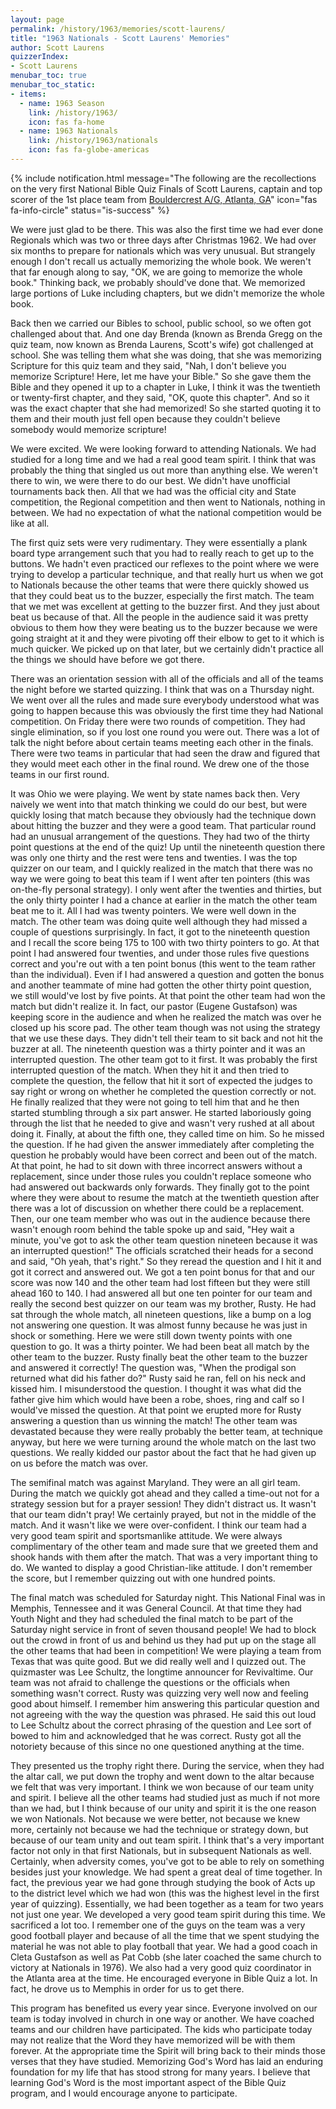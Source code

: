 ```yaml
---
layout: page
permalink: /history/1963/memories/scott-laurens/
title: "1963 Nationals - Scott Laurens' Memories"
author: Scott Laurens
quizzerIndex:
- Scott Laurens
menubar_toc: true
menubar_toc_static:
- items:
  - name: 1963 Season
    link: /history/1963/
    icon: fas fa-home
  - name: 1963 Nationals
    link: /history/1963/nationals
    icon: fas fa-globe-americas
---
```


{% include notification.html
   message="The following are the recollections on the very first National Bible Quiz Finals of Scott Laurens, captain and top scorer of the 1st place team from <a href='/history/1963/nationals/#southeast-region'>Bouldercrest A/G, Atlanta, GA</a>"
   icon="fas fa-info-circle"
   status="is-success" %}

We were just glad to be there. This was also the first time we had ever done Regionals which was two or
three days after Christmas 1962. We had over six months to prepare for nationals which was very unusual.
But strangely enough I don't recall us actually memorizing the whole book. We weren't that far enough
along to say, "OK, we are going to memorize the whole book." Thinking back, we probably should've done
that. We memorized large portions of Luke including chapters, but we didn't memorize the whole book.

Back then we carried our Bibles to school, public school, so we often got challenged about that. And
one day Brenda (known as Brenda Gregg on the quiz team, now known as Brenda Laurens, Scott's wife) got
challenged at school. She was telling them what she was doing, that she was memorizing Scripture for this
quiz team and they said, "Nah, I don't believe you memorize Scripture! Here, let me have your Bible."
So she gave them the Bible and they opened it up to a chapter in Luke, I think it was the twentieth or
twenty-first chapter, and they said, "OK, quote this chapter". And so it was the exact chapter that she
had memorized! So she started quoting it to them and their mouth just fell open because they couldn't
believe somebody would memorize scripture!

We were excited. We were looking forward to attending Nationals. We had studied for a long time and
we had a real good team spirit. I think that was probably the thing that singled us out more than anything
else. We weren't there to win, we were there to do our best. We didn't have unofficial tournaments back
then. All that we had was the official city and State competition, the Regional competition and then went
to Nationals, nothing in between. We had no expectation of what the national competition would be like at
all.

The first quiz sets were very rudimentary. They were essentially a plank board type arrangement such
that you had to really reach to get up to the buttons. We hadn't even practiced our reflexes to the point
where we were trying to develop a particular technique, and that really hurt us when we got to Nationals
because the other teams that were there quickly showed us that they could beat us to the buzzer, especially
the first match. The team that we met was excellent at getting to the buzzer first. And they just about
beat us because of that. All the people in the audience said it was pretty obvious to them how they were
beating us to the buzzer because we were going straight at it and they were pivoting off their elbow to
get to it which is much quicker. We picked up on that later, but we certainly didn't practice all the
things we should have before we got there.

There was an orientation session with all of the officials and all of the teams the night before we
started quizzing. I think that was on a Thursday night. We went over all the rules and made sure everybody
understood what was going to happen because this was obviously the first time they had National competition.
On Friday there were two rounds of competition. They had single elimination, so if you lost one round you
were out. There was a lot of talk the night before about certain teams meeting each other in the finals.
There were two teams in particular that had seen the draw and figured that they would meet each other in
the final round. We drew one of the those teams in our first round.

It was Ohio we were playing. We went by state names back then. Very naively we went into that match
thinking we could do our best, but were quickly losing that match because they obviously had the technique
down about hitting the buzzer and they were a good team. That particular round had an unusual arrangement
of the questions. They had two of the thirty point questions at the end of the quiz! Up until the
nineteenth question there was only one thirty and the rest were tens and twenties. I was the top quizzer
on our team, and I quickly realized in the match that there was no way we were going to beat this team
if I went after ten pointers (this was on-the-fly personal strategy). I only went after the twenties and
thirties, but the only thirty pointer I had a chance at earlier in the match the other team beat me to it.
All I had was  twenty pointers. We were well down in the match. The other team was doing quite well
although they had missed a couple of questions surprisingly. In fact, it got to the nineteenth question
and I recall the score being 175 to 100 with two thirty pointers to go. At that point I had answered
four twenties, and under those rules five questions correct and you're out with a ten point bonus (this
went to the team rather than the individual). Even if I had answered a question and gotten the bonus and
another teammate of mine had gotten the other thirty point question, we still would've lost by five points.
At that point the other team had won the match but didn't realize it. In fact, our pastor (Eugene Gustafson)
was keeping score in the audience and when he realized the match was over he closed up his score pad.
The other team though was not using the strategy that we use these days. They didn't tell their team to
sit back and not hit the buzzer at all. The nineteenth question was a thirty pointer and it was an
interrupted question. The other team got to it first. It was probably the first interrupted question of
the match. When they hit it and then tried to complete the question, the fellow that hit it sort of
expected the judges to say right or wrong on whether he completed the question correctly or not. He
finally realized that they were not going to tell him that and he then started stumbling through a
six part answer. He started laboriously going through the list that he needed to give and wasn't very
rushed at all about doing it. Finally, at about the fifth one, they called time on him. So he missed
the question. If he had given the answer immediately after completing the question he probably would
have been correct and been out of the match. At that point, he had to sit down with three incorrect
answers without a replacement, since under those rules you couldn't replace someone who had answered
out backwards only forwards.  They finally got to the point where they were about to resume the match
at the twentieth question after there was a lot of discussion on whether there could be a replacement.
Then, our one team member who was out in the audience because there wasn't enough room behind the table
spoke up and said, "Hey wait a minute, you've got to ask the other team question nineteen because it
was an interrupted question!" The officials scratched their heads for a second and said, "Oh yeah,
that's right." So they reread the question and I hit it and got it correct and answered out. We got
a ten point bonus for that and our score was now 140 and the other team had lost fifteen but they were
still ahead 160 to 140. I had answered all but one ten pointer for our team and really the second best
quizzer on our team was my brother, Rusty. He had sat through the whole match, all nineteen questions,
like a bump on a log not answering one question. It was almost funny because he was just in shock or
something. Here we were still down twenty points with one question to go. It was a thirty pointer. We
had been beat all match by the other team to the buzzer. Rusty finally beat the other team to the buzzer
and answered it correctly! The question was, "When the prodigal son returned what did his father do?"
Rusty said he ran, fell on his neck and kissed him. I misunderstood the question. I thought it was
what did the father give him which would have been a robe, shoes, ring and calf so I would've missed
the question. At that point we erupted more for Rusty answering a question than us winning the match!
The other team was devastated because they were really probably the better team, at technique anyway,
but here we were turning around the whole match on the last two questions. We really kidded our pastor
about the fact that he had given up on us before the match was over.

The semifinal match was against Maryland. They were an all girl team. During the match we quickly
got ahead and they called a time-out not for a strategy session but for a prayer session! They didn't
distract us. It wasn't that our team didn't pray! We certainly prayed, but not in the middle of the
match. And it wasn't like we were over-confident.  I think our team had a very good team spirit and
sportsmanlike attitude. We were always complimentary of the other team and made sure that we greeted
them and shook hands with them after the match. That was a very important thing to do. We wanted to
display a good Christian-like attitude. I don't remember the score, but I remember quizzing out with
one hundred points.

The final match was scheduled for Saturday night. This National Final was in Memphis, Tennessee and
it was General Council. At that time they had Youth Night and they had scheduled the final match to be
part of the Saturday night service in front of seven thousand people! We had to block out the crowd in
front of us and behind us they had put up on the stage all the other teams that had been in competition!
We were playing a team from Texas that was quite good. But we did really well and I quizzed out. The
quizmaster was Lee Schultz, the longtime announcer for Revivaltime. Our team was not afraid to challenge
the questions or the officials when something wasn't correct.  Rusty was quizzing very well now and
feeling good about himself.  I remember him answering this particular question and not agreeing with
the way the question was phrased. He said this out loud to Lee Schultz about the correct phrasing of
the question and Lee sort of bowed to him and acknowledged that he was correct. Rusty got all the
notoriety because of this since no one questioned anything at the time.

They presented us the trophy right there. During the service, when they had the altar call, we put
down the trophy and went down to the altar because we felt that was very important. I think we won because
of our team unity and spirit. I believe all the other teams had studied just as much if not more than we
had, but I think because of our unity and spirit it is the one reason we won Nationals. Not because we
were better, not because we knew more, certainly not because we had the technique or strategy down, but
because of our team unity and out team spirit. I think that's a very important factor not only in that
first Nationals, but in subsequent Nationals as well. Certainly, when adversity comes, you've got to be
able to rely on something besides just your knowledge. We had spent a great deal of time together. In
fact, the previous year we had gone through studying the book of Acts up to the district level which we
had won (this was the highest level in the first year of quizzing). Essentially, we had been together
as a team for two years not just one year. We developed a very good team spirit during this time. We
sacrificed a lot too. I remember one of the guys on the team was a very good football player and because
of all the time that we spent studying the material he was not able to play football that year. We had
a good coach in Cleta Gustafson as well as Pat Cobb (she later coached the same church to victory at
Nationals in 1976). We also had a very good quiz coordinator in the Atlanta area at the time. He
encouraged everyone in Bible Quiz a lot. In fact, he drove us to Memphis in order for us to get there.

This program has benefited us every year since. Everyone involved on our team is today involved in
church in one way or another. We have coached teams and our children have participated. The kids who
participate today may not realize that the Word they have memorized will be with them forever. At the
appropriate time the Spirit will bring back to their minds those verses that they have studied.
Memorizing God's Word has laid an enduring foundation for my life that has stood strong for many years.
I believe that learning God's Word is the most important aspect of the Bible Quiz program, and I would
encourage anyone to participate.